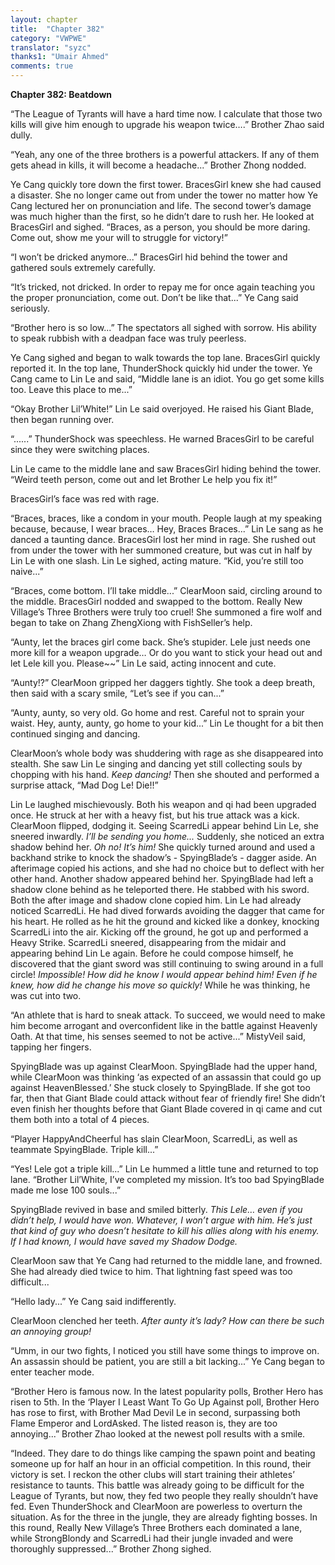 ```yaml
---
layout: chapter
title:  "Chapter 382"
category: "VWPWE"
translator: "syzc"
thanks1: "Umair Ahmed"
comments: true
---
```


**Chapter 382: Beatdown**

“The League of Tyrants will have a hard time now. I calculate that those two kills will give him enough to upgrade his weapon twice….” Brother Zhao said dully.

“Yeah, any one of the three brothers is a powerful attackers. If any of them gets ahead in kills, it will become a headache...” Brother Zhong nodded.

Ye Cang quickly tore down the first tower. BracesGirl knew she had caused a disaster. She no longer came out from under the tower no matter how Ye Cang lectured her on pronunciation and life. The second tower’s damage was much higher than the first, so he didn’t dare to rush her. He looked at BracesGirl and sighed. “Braces, as a person, you should be more daring. Come out, show me your will to struggle for victory!”

“I won’t be dricked anymore...” BracesGirl hid behind the tower and gathered souls extremely carefully.

“It’s tricked, not dricked. In order to repay me for once again teaching you the proper pronunciation, come out. Don’t be like that...” Ye Cang said seriously.

“Brother hero is so low...” The spectators all sighed with sorrow. His ability to speak rubbish with a deadpan face was truly peerless.

Ye Cang sighed and began to walk towards the top lane. BracesGirl quickly reported it. In the top lane, ThunderShock quickly hid under the tower. Ye Cang came to Lin Le and said, “Middle lane is an idiot. You go get some kills too. Leave this place to me...”

“Okay Brother Lil’White!” Lin Le said overjoyed. He raised his Giant Blade, then began running over. 

“......” ThunderShock was speechless. He warned BracesGirl to be careful since they were switching places.

Lin Le came to the middle lane and saw BracesGirl hiding behind the tower. “Weird teeth person, come out and let Brother Le help you fix it!”

BracesGirl’s face was red with rage.

“Braces, braces, like a condom in your mouth. People laugh at my speaking because, because, I wear braces… Hey, Braces Braces...” Lin Le sang as he danced a taunting dance. BracesGirl lost her mind in rage. She rushed out from under the tower with her summoned creature, but was cut in half by Lin Le with one slash. Lin Le sighed, acting mature. “Kid, you’re still too naive...”

“Braces, come bottom. I’ll take middle...” ClearMoon said, circling around to the middle. BracesGirl nodded and swapped to the bottom. Really New Village’s Three Brothers were truly too cruel! She summoned a fire wolf and began to take on Zhang ZhengXiong with FishSeller’s help.

“Aunty, let the braces girl come back. She’s stupider. Lele just needs one more kill for a weapon upgrade… Or do you want to stick your head out and let Lele kill you. Please~~” Lin Le said, acting innocent and cute. 

“Aunty!?” ClearMoon gripped her daggers tightly. She took a deep breath, then said with a scary smile, “Let’s see if you can...”

“Aunty, aunty, so very old. Go home and rest. Careful not to sprain your waist. Hey, aunty, aunty, go home to your kid...” Lin Le thought for a bit then continued singing and dancing.

ClearMoon’s whole body was shuddering with rage as she disappeared into stealth. She saw Lin Le singing and dancing yet still collecting souls by chopping with his hand. *Keep dancing!* Then she shouted and performed a surprise attack, “Mad Dog Le! Die!!”

Lin Le laughed mischievously. Both his weapon and qi had been upgraded once. He struck at her with a heavy fist, but his true attack was a kick. ClearMoon flipped, dodging it. Seeing ScarredLi appear behind Lin Le, she sneered inwardly. *I’ll be sending you home...* Suddenly, she noticed an extra shadow behind her. *Oh no! It’s him!* She quickly turned around and used a backhand strike to knock the shadow’s - SpyingBlade’s - dagger aside. An afterimage copied his actions, and she had no choice but to deflect with her other hand. Another shadow appeared behind her. SpyingBlade had left a shadow clone behind as he teleported there. He stabbed with his sword. Both the after image and shadow clone copied him. Lin Le had already noticed ScarredLi. He had dived forwards avoiding the dagger that came for his heart. He rolled as he hit the ground and kicked like a donkey, knocking ScarredLi into the air. Kicking off the ground, he got up and performed a Heavy Strike. ScarredLi sneered, disappearing from the midair and appearing behind Lin Le again. Before he could compose himself, he discovered that the giant sword was still continuing to swing around in a full circle! *Impossible! How did he know I would appear behind him! Even if he knew, how did he change his move so quickly!* While he was thinking, he was cut into two.

“An athlete that is hard to sneak attack. To succeed, we would need to make him become arrogant and overconfident like in the battle against Heavenly Oath. At that time, his senses seemed to not be active...” MistyVeil said, tapping her fingers.

SpyingBlade was up against ClearMoon. SpyingBlade had the upper hand, while ClearMoon was thinking ‘as expected of an assassin that could go up against HeavenBlessed.’ She stuck closely to SpyingBlade. If she got too far, then that Giant Blade could attack without fear of friendly fire! She didn’t even finish her thoughts before that Giant Blade covered in qi came and cut them both into a total of 4 pieces.

“Player HappyAndCheerful has slain ClearMoon, ScarredLi, as well as teammate SpyingBlade. Triple kill...”

“Yes! Lele got a triple kill...” Lin Le hummed a little tune and returned to top lane. “Brother Lil’White, I’ve completed my mission. It’s too bad SpyingBlade made me lose 100 souls...”

SpyingBlade revived in base and smiled bitterly. *This Lele… even if you didn’t help, I would have won. Whatever, I won’t argue with him. He’s just that kind of guy who doesn’t hesitate to kill his allies along with his enemy. If I had known, I would have saved my Shadow Dodge.*

ClearMoon saw that Ye Cang had returned to the middle lane, and frowned. She had already died twice to him. That lightning fast speed was too difficult...

“Hello lady...” Ye Cang said indifferently.

ClearMoon clenched her teeth. *After aunty it’s lady? How can there be such an annoying group!*

“Umm, in our two fights, I noticed you still have some things to improve on. An assassin should be patient, you are still a bit lacking...” Ye Cang began to enter teacher mode.

“Brother Hero is famous now. In the latest popularity polls, Brother Hero has risen to 5th. In the ‘Player I Least Want To Go Up Against poll, Brother Hero has rose to first, with Brother Mad Devil Le in second, surpassing both Flame Emperor and LordAsked. The listed reason is, they are too annoying...” Brother Zhao looked at the newest poll results with a smile.

“Indeed. They dare to do things like camping the spawn point and beating someone up for half an hour in an official competition. In this round, their victory is set. I reckon the other clubs will start training their athletes’ resistance to taunts. This battle was already going to be difficult for the League of Tyrants, but now, they fed two people they really shouldn’t have fed. Even ThunderShock and ClearMoon are powerless to overturn the situation. As for the three in the jungle, they are already fighting bosses. In this round, Really New Village’s Three Brothers each dominated a lane, while StrongBlondy and ScarredLi had their jungle invaded and were thoroughly suppressed...” Brother Zhong sighed.
